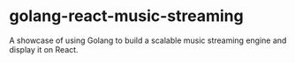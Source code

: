 # golang-react-music-streaming
A showcase of using Golang to build a scalable music streaming engine and display it on React.
